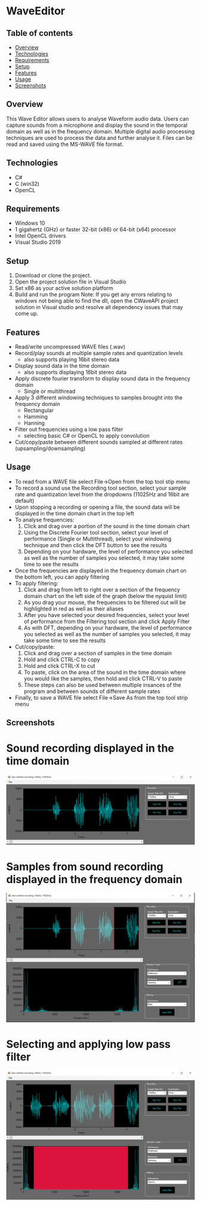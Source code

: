 
# WaveEditor

  

## Table of contents

*  [Overview](#Overview)
*  [Technologies](#technologies)
*  [Requirements](#requirements)
*  [Setup](#setup)
*  [Features](#features)
*  [Usage](#usage)
*  [Screenshots](#screenshots)

  
## Overview

This Wave Editor allows users to analyse Waveform audio data. Users can capture sounds from a microphone and display the sound in the temporal domain as well as in the frequency domain. Multiple digital audio processing techniques are used to process the data and further analyse it. Files can be read and saved using the MS-WAVE file format.

  
## Technologies
  
* C#
* C (win32)
* OpenCL


## Requirements

* Windows 10
* 1 gigahertz (GHz) or faster 32-bit (x86) or 64-bit (x64) processor
* Intel OpenCL drivers
* Visual Studio 2019


## Setup

  1. Download or clone the project. 
  2. Open the project solution file in Visual Studio
  3. Set x86 as your active solution platform
  4. Build and run the program
  Note: If you get any errors relating to windows not being able to find the dll, open the CWaveAPI project solution in Visual studio and resolve all dependency issues that may come up.


## Features

* Read/write uncompressed WAVE files (.wav)
* Record/play sounds at multiple sample rates and quantization levels
	* also supports playing  16bit stereo data
* Display sound data in the time domain
	* also supports displaying 16bit stereo data
* Apply discrete fourier transform to display sound data in the frequency domain
	* Single or multithread
* Apply 3 different windowing techniques to samples brought into the frequency domain 
	* Rectangular
	* Hamming
	* Hanning
* Filter out frequencies using a low pass filter
	* selecting basic C# or OpenCL to apply convolution
*  Cut/copy/paste between different sounds sampled at different rates (upsampling/downsampling)
 
## Usage

* To read from a WAVE file select File->Open from the top tool stip menu
* To record a sound use the Recording tool section, select your sample rate and quantization level from the dropdowns (11025Hz and 16bit are default)
* Upon stopping  a recording or opening a file, the sound data will be displayed in the time domain chart in the top left
* To analyse frequencies: 
	1. Click and drag over a portion of the sound in the time domain chart
	2. Using the Discrete Fourier tool section, select your level of performance (Single or Multithread), select your windowing technique and then click the DFT button to see the results
	3. Depending on your hardware, the level of performance you selected as well as the number of samples you selected, it may take some time to see the results
* Once the frequencies are displayed in the frequency domain chart on the bottom left, you can apply filtering
* To apply filtering:
	1. Click and drag from left to right over a section of the frequency domain chart on the left side of the graph (below the nyquist limit)
	2. As you drag your mouse, the frequencies to be filtered out will be highlighted in red as well as their aliases
	3. After you have selected your desired frequencies, select your level of performance from the Filtering tool section and click Apply Filter
	4. As with DFT, depending on your hardware, the level of performance you selected as well as the number of samples you selected, it may take some time to see the results
* Cut/copy/paste:
	1. Click and drag over a section of samples in the time domain
	2. Hold and click CTRL-C to copy
	3. Hold and click CTRL-X to cut
	4. To paste, click on the area of the sound in the time domain where you would like the samples, then hold and click CTRL-V to paste
	5. These steps can also be used between multiple insances of the program and between sounds of different sample rates
* Finally, to save a WAVE file select File->Save As from the top tool strip menu


## Screenshots

# Sound recording displayed in the time domain
![Time domain](./assets/timeDomain.png)

# Samples from sound recording displayed in the frequency domain
![Frequency domain](./assets/frequencyDomain.png)

# Selecting and applying low pass filter
![Filter](./assets/filter.png)

 
